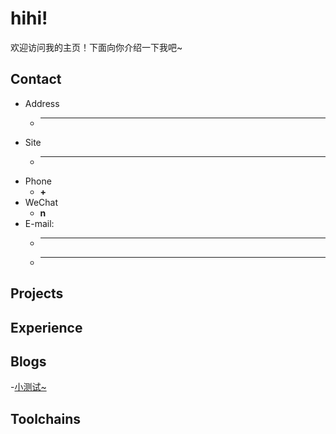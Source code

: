 # hihi!
欢迎访问我的主页！下面向你介绍一下我吧\~

<!-- .slide -->

## Contact

- Address
  - ****
- Site
  - ****


<!-- .slide vertical=true -->

- Phone
  - **+**
- WeChat
  - **n**
- E-mail:
  - ****
  - ****

<!-- .slide -->

## Projects

<!-- .slide vertical=true -->

<!-- .slide -->

## Experience


## Blogs

-[小测试~](https://github.com/KisAaki/kisaaki.github.io/blob/gh-pages/_posts/%E7%A4%BA%E8%8C%83.md)
<!-- .slide -->
## Toolchains
